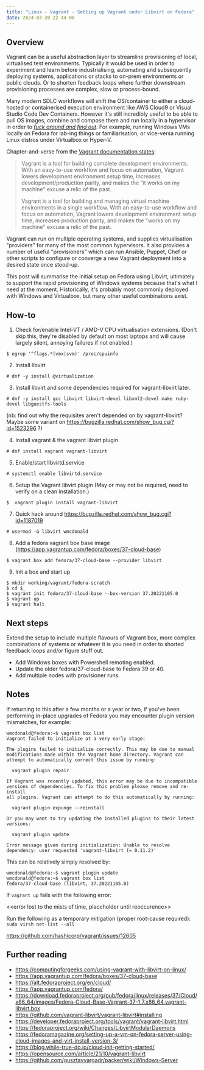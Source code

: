```yaml
---
title: "Linux - Vagrant - Setting up Vagrant under Libvirt on Fedora"
date: 2024-03-20 22-44-00
---
```


## Overview
Vagrant can be a useful abstraction layer to streamline provisioning of local, virtualised test environments. Typically it would be used in order to experiment and learn before industrialising, automating and subsequently deploying systems, applications or stacks to on-prem environments or public clouds. Or to shorten feedback loops where further downstream provisioning processes are complex, slow or process-bound.

Many modern SDLC workflows will shift the OS/container to either a cloud-hosted or containerised execution environment like AWS Cloud9 or Visual Studio Code Dev Containers. However it's still incredibly useful to be able to pull OS images, combine and compose them and run locally in a hypervisor in order to [_fuck around and find out_](https://knowyourmeme.com/memes/fuck-around-and-find-out-fafo). For example, running Windows VMs locally on Fedora for lab-ing things or familiarisation, or vice-versa running Linux distros under Virtualbox or Hyper-V.

Chapter-and-verse from the [Vagrant documentation states](https://developer.hashicorp.com/vagrant/tutorials/getting-started/getting-started-index):

> Vagrant is a tool for building complete development environments. With an easy-to-use workflow and focus on automation, Vagrant lowers development environment setup time, increases development/production parity, and makes the "it works on my machine" excuse a relic of the past.
>
> Vagrant is a tool for building and managing virtual machine environments in a single workflow. With an easy-to-use workflow and focus on automation, Vagrant lowers development environment setup time, increases production parity, and makes the "works on my machine" excuse a relic of the past.

Vagrant can run on multiple operating systems, and supplies virtualisation "providers" for many of the most common hypervisors.  It also provides a number of useful "provisioners" which can run Ansible, Puppet, Chef or other scripts to configure or converge a new Vagrant deployment into a desired state once stood-up.

This post will summarise the initial setup on Fedora using Libvirt, ultimately to support the rapid provisioning of Windows systems because that's what I need at the moment.  Historically, it's probably most commonly deployed with Windows and Virtualbox, but many other useful combinations exist. 

## How-to
1. Check for/enable Intel-VT / AMD-V CPU virtualisation extensions. (Don't skip this, they're disabled by default on most laptops and will cause largely silent, annoying failures if not enabled.)

  ```
  $ egrep '^flags.*(vmx|svm)' /proc/cpuinfo
  ```

2. Install libvirt

  ```
  # dnf -y install @virtualization
  ```

3. Install libvirt and some dependencies required for vagrant-libvirt later.

  ```
  # dnf -y install gcc libvirt libvirt-devel libxml2-devel make ruby-devel libguestfs-tools
  ```

  (nb: find out why the requisites aren't depended on by vagrant-libvirt? Maybe some variant on https://bugzilla.redhat.com/show_bug.cgi?id=1523296 ?)

4. Install vagrant & the vagrant libvirt plugin

  ```
  # dnf install vagrant vagrant-libvirt
  ```

5. Enable/start libvirtd.service

  ```
  # systemctl enable libvirtd.service
  ```

6. Setup the Vagrant libvirt plugin (May or may not be required, need to verify on a clean installation.)

  ```
  $  vagrant plugin install vagrant-libvirt
  ```

7. Quick hack around https://bugzilla.redhat.com/show_bug.cgi?id=1187019

  ```
  # usermod -G libvirt wmcdonald
  ```

8. Add a fedora vagrant box base image (https://app.vagrantup.com/fedora/boxes/37-cloud-base)

  ```
  $ vagrant box add fedora/37-cloud-base --provider libvirt
  ```

9. Init a box and start up

  ```
  $ mkdir working/vagrant/fedora-scratch
  $ cd $_
  $ vagrant init fedora/37-cloud-base --box-version 37.20221105.0
  $ vagrant up
  $ vagrant halt
  ```

## Next steps
Extend the setup to include multiple flavours of Vagrant box, more complex combinations of systems or whatever it is you need in order to shorted feedback loops and/or figure stuff out.

- Add Windows boxes with Powershell remoting enabled. 
- Update the older fedora/37-cloud-base to Fedora 39 or 40.
- Add multiple nodes with provisioner runs.

## Notes
If returning to this after a few months or a year or two, if you've been performing in-place upgrades of Fedora you may encounter plugin version mismatches, for example:
```
wmcdonald@fedora:~$ vagrant box list
Vagrant failed to initialize at a very early stage:

The plugins failed to initialize correctly. This may be due to manual
modifications made within the Vagrant home directory. Vagrant can
attempt to automatically correct this issue by running:

  vagrant plugin repair

If Vagrant was recently updated, this error may be due to incompatible
versions of dependencies. To fix this problem please remove and re-install
all plugins. Vagrant can attempt to do this automatically by running:

  vagrant plugin expunge --reinstall

Or you may want to try updating the installed plugins to their latest
versions:

  vagrant plugin update

Error message given during initialization: Unable to resolve dependency: user requested 'vagrant-libvirt (= 0.11.2)'
```
This can be relatively simply resolved by:
```
wmcdonald@fedora:~$ vagrant plugin update
wmcdonald@fedora:~$ vagrant box list
fedora/37-cloud-base (libvirt, 37.20221105.0)
```

If `vagrant up` fails with the following error:

<<error lost to the mists of time, placeholder until reoccurence>>

Run the following as a temporary mitigation (proper root-cause required):
```sudo virsh net-list --all```

https://github.com/hashicorp/vagrant/issues/12605

## Further reading
- https://computingforgeeks.com/using-vagrant-with-libvirt-on-linux/
- https://app.vagrantup.com/fedora/boxes/37-cloud-base
- https://alt.fedoraproject.org/en/cloud/
- https://app.vagrantup.com/fedora/
- https://download.fedoraproject.org/pub/fedora/linux/releases/37/Cloud/x86_64/images/Fedora-Cloud-Base-Vagrant-37-1.7.x86_64.vagrant-libvirt.box
- https://github.com/vagrant-libvirt/vagrant-libvirt#installing
- https://developer.fedoraproject.org/tools/vagrant/vagrant-libvirt.html
- https://fedoraproject.org/wiki/Changes/LibvirtModularDaemons
- https://fedoramagazine.org/setting-up-a-vm-on-fedora-server-using-cloud-images-and-virt-install-version-3/
- https://blog.while-true-do.io/cloud-init-getting-started/
- https://opensource.com/article/21/10/vagrant-libvirt
- https://github.com/gusztavvargadr/packer/wiki/Windows-Server
